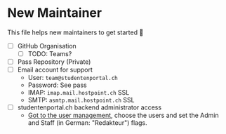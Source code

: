 # New Maintainer

This file helps new maintainers to get started 🎉

- [ ] GitHub Organisation
  - [ ] TODO: Teams?
- [ ] Pass Repository (Private)
- [ ] Email account for support
  - User: `team@studentenportal.ch`
  - Password: See pass
  - IMAP: `imap.mail.hostpoint.ch` SSL
  - SMTP: `asmtp.mail.hostpoint.ch` SSL
- [ ] studentenportal.ch backend administrator access
  - [Got to the user management](https://studentenportal.ch/admin/front/user/), choose the users and set the Admin and Staff (in German: "Redakteur") flags.
